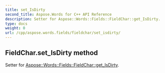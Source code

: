 ```yaml
---
title: set_IsDirty
second_title: Aspose.Words for C++ API Reference
description: Setter for Aspose::Words::Fields::FieldChar::get_IsDirty. 
type: docs
weight: 0
url: /cpp/aspose.words.fields/fieldchar/set_isdirty/
---
```

## FieldChar.set_IsDirty method


Setter for [Aspose::Words::Fields::FieldChar::get_IsDirty](./get_isdirty/).

